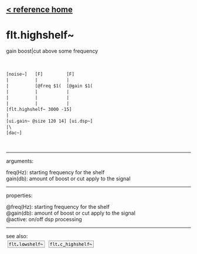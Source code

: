 [< reference home](ceammc_lib.html)
---

# flt.highshelf~


gain boost|cut above some frequency

```


[noise~]   [F]         [F]
|          |           |
|          [@freq $1(  [@gain $1(
|          |           |
|          |           |
|          |           |
[flt.highshelf~ 3000 -15]
|
[ui.gain~ @size 120 14] [ui.dsp~]
|\
[dac~]

            
```

---
arguments:

freq(Hz): starting
            frequency for the shelf<br>
gain(db): amount
            of boost or cut apply to the signal<br>

---
properties:

@freq(Hz): starting frequency for the shelf<br>
@gain(db): amount of boost or cut apply to the signal<br>
@active: on/off dsp
            processing<br>

---
see also:<br>
[![flt.lowshelf~](img/object_flt.lowshelf~.png)](flt.lowshelf~.html)
[![flt.c_highshelf~](img/object_flt.c_highshelf~.png)](flt.c_highshelf~.html)
